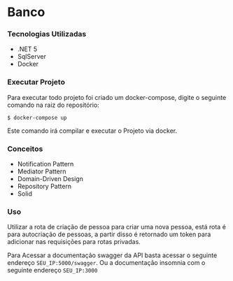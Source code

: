 # Banco

### Tecnologias Utilizadas

- .NET 5
- SqlServer
- Docker

### Executar Projeto

Para executar todo projeto foi criado um docker-compose, digite o seguinte comando na raiz do repositório:

```console
$ docker-compose up
```

Este comando irá compilar e executar o Projeto via docker.

### Conceitos
* Notification Pattern
* Mediator Pattern
* Domain-Driven Design
* Repository Pattern
* Solid

### Uso
Utilizar a rota de criação de pessoa para criar uma nova pessoa, está rota é para autocriação de pessoas, a partir disso é retornado um token para adicionar nas requisições para rotas privadas.

Para Acessar a documentação swagger da API basta acessar o seguinte endereço `SEU_IP:5000/swagger`. Ou a documentação insomnia com o seguinte endereço `SEU_IP:3000`